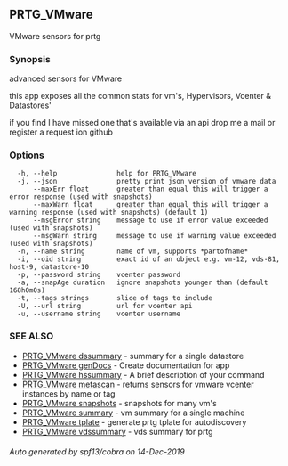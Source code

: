 ## PRTG_VMware

VMware sensors for prtg

### Synopsis

advanced sensors for VMware

this app exposes all the common stats for vm's, Hypervisors, Vcenter & Datastores'

if you find I have missed one that's available via an api drop me a mail or register a request ion github


### Options

```
  -h, --help               help for PRTG_VMware
  -j, --json               pretty print json version of vmware data
      --maxErr float       greater than equal this will trigger a error response (used with snapshots)
      --maxWarn float      greater than equal this will trigger a warning response (used with snapshots) (default 1)
      --msgError string    message to use if error value exceeded (used with snapshots)
      --msgWarn string     message to use if warning value exceeded (used with snapshots)
  -n, --name string        name of vm, supports *partofname*
  -i, --oid string         exact id of an object e.g. vm-12, vds-81, host-9, datastore-10 
  -p, --password string    vcenter password
  -a, --snapAge duration   ignore snapshots younger than (default 168h0m0s)
  -t, --tags strings       slice of tags to include
  -U, --url string         url for vcenter api
  -u, --username string    vcenter username
```

### SEE ALSO

* [PRTG_VMware dssummary](PRTG_VMware_dssummary.md)	 - summary for a single datastore
* [PRTG_VMware genDocs](PRTG_VMware_genDocs.md)	 - Create documentation for app
* [PRTG_VMware hssummary](PRTG_VMware_hssummary.md)	 - A brief description of your command
* [PRTG_VMware metascan](PRTG_VMware_metascan.md)	 - returns sensors for vmware vcenter instances by name or tag
* [PRTG_VMware snapshots](PRTG_VMware_snapshots.md)	 - snapshots for many vm's
* [PRTG_VMware summary](PRTG_VMware_summary.md)	 - vm summary for a single machine
* [PRTG_VMware tplate](PRTG_VMware_template.md)	 - generate prtg tplate for autodiscovery
* [PRTG_VMware vdssummary](PRTG_VMware_vdssummary.md)	 - vds summary for prtg

###### Auto generated by spf13/cobra on 14-Dec-2019
